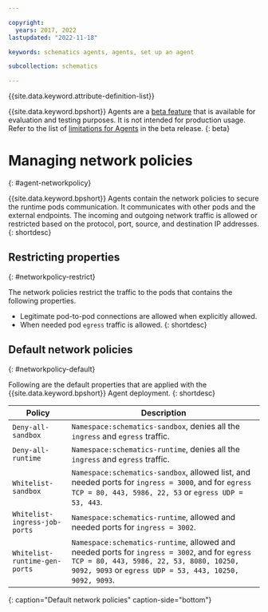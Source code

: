 ```yaml
---

copyright:
  years: 2017, 2022
lastupdated: "2022-11-18"

keywords: schematics agents, agents, set up an agent

subcollection: schematics

---
```


{{site.data.keyword.attribute-definition-list}}

{{site.data.keyword.bpshort}} Agents are a [beta feature](/docs/schematics?topic=schematics-agent-beta-limitations) that is available for evaluation and testing purposes. It is not intended for production usage. Refer to the list of [limitations for Agents](/docs/schematics?topic=schematics-agent-beta-limitations) in the beta release.
{: beta}

# Managing network policies
{: #agent-networkpolicy}

{{site.data.keyword.bpshort}} Agents contain the network policies to secure the runtime pods communication. It communicates with other pods and the external endpoints. The incoming and outgoing network traffic is allowed or restricted based on the protocol, port, source, and destination IP addresses.
{: shortdesc}

## Restricting properties
{: #networkpolicy-restrict}

The network policies restrict the traffic to the pods that contains the following properties.
- Legitimate pod-to-pod connections are allowed when explicitly allowed.
- When needed pod `egress` traffic is allowed.
{: shortdesc}

## Default network policies
{: #networkpolicy-default}

Following are the default properties that are applied with the {{site.data.keyword.bpshort}} Agent deployment.
{: shortdesc}

| Policy | Description |
| --- | --- |
| `Deny-all-sandbox` | `Namespace:schematics-sandbox`, denies all the `ingress` and `egress` traffic. |
| `Deny-all-runtime` | `Namespace:schematics-runtime`, denies all the `ingress` and `egress` traffic. |
| `Whitelist-sandbox` | `Namespace:schematics-sandbox`, allowed list, and needed ports for `ingress = 3000`, and for `egress TCP = 80, 443, 5986, 22, 53` or `egress UDP = 53, 443`.|
| `Whitelist-ingress-job-ports` | `Namespace:schematics-runtime`, allowed and needed ports for `ingress = 3002`.|
| `Whitelist-runtime-gen-ports` | `Namespace:schematics-runtime`, allowed and needed ports for `ingress = 3002`, and for `egress TCP = 80, 443, 5986, 22, 53, 8080, 10250, 9092, 9093` or `egress UDP = 53, 443, 10250, 9092, 9093`.|
{: caption="Default network policies" caption-side="bottom"}

